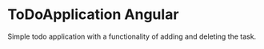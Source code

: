 # ToDoApplication Angular

Simple todo application with a functionality of adding and deleting the task.
